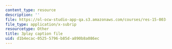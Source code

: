 ```yaml
---
content_type: resource
description: ''
file: https://ol-ocw-studio-app-qa.s3.amazonaws.com/courses/res-15-003-shaping-the-future-of-work-15-662x-spring-2016/d1b4ecac05255796b85da890b8a086ec_Tpaw_dE9LyY.vtt
file_type: application/x-subrip
resourcetype: Other
title: 3play caption file
uid: d1b4ecac-0525-5796-b85d-a890b8a086ec
---
```

